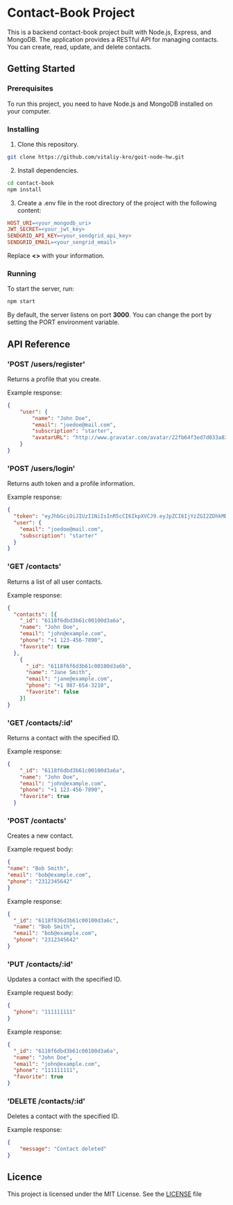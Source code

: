# Contact-Book Project

This is a backend contact-book project built with Node.js, Express, and MongoDB. The application provides a RESTful API for managing contacts. You can create, read, update, and delete contacts.

## Getting Started

### Prerequisites
To run this project, you need to have Node.js and MongoDB installed on your computer.

### Installing
1. Clone this repository.

```bash
git clone https://github.com/vitaliy-kro/goit-node-hw.git
```

2. Install dependencies.

```bash 
cd contact-book
npm install
```

3. Create a .env file in the root directory of the project with the following content:

```makefile
HOST_URI=<your_mongodb_uri>
JWT_SECRET=<your_jwt_key>
SENDGRID_API_KEY=<your_sendgrid_api_key>
SENDGRID_EMAIL=<your_sengrid_email>
```
Replace **<>** with your information.

### Running 

To start the server, run:

```bash
npm start
```
By default, the server listens on port **3000**. You can change the port by setting the PORT environment variable.

## API Reference

### 'POST /users/register'

Returns a profile that you create.

Example response:

```json
{
    "user": {
        "name": "John Doe",
        "email": "joedoe@mail.com",
        "subscription": "starter",
        "avatarURL": "http://www.gravatar.com/avatar/22fb64f3ed7d033a8344a7bc17c43e93?s=250"
    }
}
```
### 'POST /users/login'

Returns auth token and a profile information.

Example response:

```json
{
  "token": "eyJhbGciOiJIUzI1NiIsInR5cCI6IkpXVCJ9.eyJpZCI6IjYzZGI2ZDhkMDQyODQ4MWI1MWI1OWM0MSIsImlhdCI6MTY4MDU0ODg1MCwiZXhwIjoxNjgwNTUyNDUwfQ.6QbglKU8rNFQ8zjVbqj1YBNBAyjz1ufh_yOYO8ppOv4",
  "user": {
    "email": "joedoe@mail.com",
    "subscription": "starter"
  }
}
```

### 'GET /contacts'
Returns a list of all user contacts.

Example response:

```json
{
  "contacts": [{
    "_id": "6118f6dbd3b61c00100d3a6a",
    "name": "John Doe",
    "email": "john@example.com",
    "phone": "+1 123-456-7890",
    "favorite": true
  },
    {
      "_id": "6118f6f6d3b61c00100d3a6b",
      "name": "Jane Smith",
      "email": "jane@example.com",
      "phone": "+1 987-654-3210",
      "favorite": false
    }]
}
```

### 'GET /contacts/:id'
Returns a contact with the specified ID.

Example response:

```json
{
    "_id": "6118f6dbd3b61c00100d3a6a",
    "name": "John Doe",
    "email": "john@example.com",
    "phone": "+1 123-456-7890",
    "favorite": true
  }
```

### 'POST /contacts'
Creates a new contact.

Example request body:

```json
{
"name": "Bob Smith",
"email": "bob@example.com",
"phone": "2312345642"
}
```
Example response:

```json
{
  "_id": "6118f836d3b61c00100d3a6c",
  "name": "Bob Smith",
  "email": "bob@example.com",
  "phone": "2312345642"
}

```

### 'PUT /contacts/:id'
Updates a contact with the specified ID.

Example request body:

```json
{
  "phone": "111111111"
}
```
Example response:

```json
{
  "_id": "6118f6dbd3b61c00100d3a6a",
  "name": "John Doe",
  "email": "john@example.com",
  "phone": "111111111",
  "favorite": true
}
```

### 'DELETE /contacts/:id'
Deletes a contact with the specified ID.

Example response:
```json
{
    "message": "Contact deleted"
}
```

## Licence

This project is licensed under the MIT License. See the [LICENSE]((https://choosealicense.com/licenses/mit/)) file